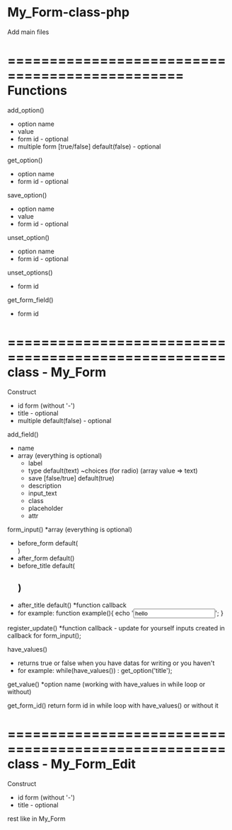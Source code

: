 # My_Form-class-php
Add main files

===============================================
        Functions
===============================================

add_option()
 * option name
 * value
 * form id - optional
 * multiple form [true/false] default(false) - optional

get_option()
 * option name
 * form id - optional

save_option()
 * option name
 * value
 * form id - optional

unset_option()
 * option name
 * form id - optional

unset_options()
 * form id

get_form_field()
 * form id

====================================================
    class - My_Form
====================================================

Construct
 * id form (without '-')
 * title - optional
 * multiple default(false) - optional

add_field()
* name
* array (everything is optional)
  - label
  - type default(text)
    ~choices (for radio) (array value => text)
  - save [false/true] default(true)
  - description
  - input_text
  - class
  - placeholder
  - attr

form_input()
 *array (everything is optional)
  - before_form default(<div>)
  - after_form default(</div>)
  - before_title default(<h2>)
  - after_title default(</h2>)
 *function callback
  - for example:
    function example(){
    echo '<input type=text value=hello world>';
    }

register_update()
 *function callback - update for yourself inputs created in callback for form_input();

have_values()
  - returns true or false when you have datas for writing or you haven't
  - for example: while(have_values()) : get_option('title');

get_value()
  *option name
  (working with have_values in while loop or without)

get_form_id()
  return form id in while loop with have_values() or without it

====================================================
 class - My_Form_Edit
====================================================

Construct
 * id form (without '-')
 * title - optional

rest like in My_Form
